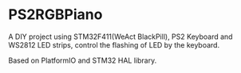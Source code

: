 # PS2RGBPiano

A DIY project using STM32F411(WeAct BlackPill), PS2 Keyboard and WS2812 LED strips, control the flashing of LED by the keyboard.

Based on PlatformIO and STM32 HAL library.